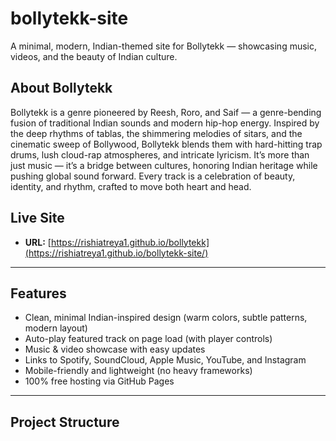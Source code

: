 # bollytekk-site

A minimal, modern, Indian-themed site for Bollytekk — showcasing music, videos, and the beauty of Indian culture.

## About Bollytekk
Bollytekk is a genre pioneered by Reesh, Roro, and Saif — a genre-bending fusion of traditional Indian sounds and modern hip-hop energy. Inspired by the deep rhythms of tablas, the shimmering melodies of sitars, and the cinematic sweep of Bollywood, Bollytekk blends them with hard-hitting trap drums, lush cloud-rap atmospheres, and intricate lyricism. It’s more than just music — it’s a bridge between cultures, honoring Indian heritage while pushing global sound forward. Every track is a celebration of beauty, identity, and rhythm, crafted to move both heart and head.

## Live Site
- **URL:** [https://rishiatreya1.github.io/bollytekk](https://rishiatreya1.github.io/bollytekk-site/)

---

## Features
- Clean, minimal Indian-inspired design (warm colors, subtle patterns, modern layout)
- Auto-play featured track on page load (with player controls)
- Music & video showcase with easy updates
- Links to Spotify, SoundCloud, Apple Music, YouTube, and Instagram
- Mobile-friendly and lightweight (no heavy frameworks)
- 100% free hosting via GitHub Pages

---

## Project Structure
